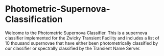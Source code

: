 # Photometric-Supernova-Classification
Welcome to the Photometric Supernova Classifier. This is a supernova classifier implemented for the Zwicky Transient Facility and includes a list of 10 thousand supernovae that have either been photometrically classified by our classifier or spectrally classified by the Transient Name Server.
